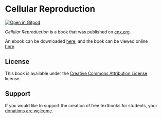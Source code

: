 # Cellular Reproduction

[![Open in Gitpod](https://gitpod.io/button/open-in-gitpod.svg)](https://gitpod.io/from-referrer/)

_Cellular Reproduction_ is a book that was published on [cnx.org](https://cnx.org/).

An ebook can be downloaded [here](https://github.com/cnx-user-books/cnxbook-cellular-reproduction/releases/latest), and the book can be viewed online [here](https://github.com/cnx-user-books/cnxbook-cellular-reproduction/releases/latest).

## License
This book is available under the [Creative Commons Attribution License](./LICENSE) license.

## Support
If you would like to support the creation of free textbooks for students, your [donations are welcome](https://riceconnect.rice.edu/donation/support-openstax-banner).
